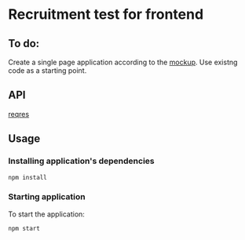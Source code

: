 # Recruitment test for frontend

## To do:

Create a single page application according to the [mockup](https://invis.io/H9XQJEMFJZT).
Use existng code as a starting point.

## API

[reqres](https://reqres.in/)

## Usage

### Installing application's dependencies

```
npm install
```

### Starting application

To start the application:
 
```
npm start
```
